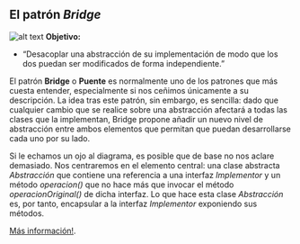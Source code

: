## El patrón *Bridge*

![alt text](https://danielggarcia.files.wordpress.com/2014/03/031614_2328_patronesest1.png?w=620 "Logo Title Text 1")
**Objetivo:**

* “Desacoplar una abstracción de su implementación de modo que los dos puedan ser modificados de forma independiente.”

El patrón **Bridge** o **Puente** es normalmente uno de los patrones que más cuesta entender, especialmente si nos ceñimos únicamente a su descripción. La idea tras este patrón, sin embargo, es sencilla: dado que cualquier cambio que se realice sobre una abstracción afectará a todas las clases que la implementan, Bridge propone añadir un nuevo nivel de abstracción entre ambos elementos que permitan que puedan desarrollarse cada uno por su lado.

Si le echamos un ojo al diagrama, es posible que de base no nos aclare demasiado. Nos centraremos en el elemento central: una clase abstracta *Abstracción* que contiene una referencia a una interfaz *Implementor* y un método *operacion()* que no hace más que invocar el método *operacionOriginal()* de dicha interfaz. Lo que hace esta clase *Abstracción* es, por tanto, encapsular a la interfaz *Implementor* exponiendo sus métodos.

[Más información!](https://danielggarcia.wordpress.com/2014/03/17/patrones-estructurales-iv-patron-bridge/).
